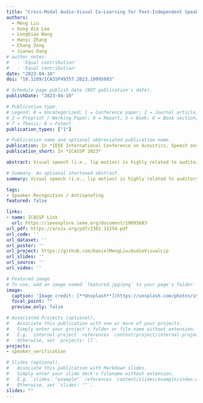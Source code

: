 ```yaml
---
title: "Cross-Modal Audio-Visual Co-Learning for Text-Independent Speaker Verification"
authors:
  - Meng Liu
  - Kong Aik Lee
  - Longbiao Wang
  - Hanyi Zhang
  - Chang Zeng
  - Jianwu Dang
# author_notes:
#   - 'Equal contribution'
#   - 'Equal contribution'
date: "2023-04-10"
doi: "10.1109/ICASSP49357.2023.10095883"

# Schedule page publish date (NOT publication's date).
publishDate: "2023-04-10"

# Publication type.
# Legend: 0 = Uncategorized; 1 = Conference paper; 2 = Journal article;
# 3 = Preprint / Working Paper; 4 = Report; 5 = Book; 6 = Book section;
# 7 = Thesis; 8 = Patent
publication_types: ["1"]

# Publication name and optional abbreviated publication name.
publication: In *IEEE International Conference on Acoustics, Speech and Signal Processing 2023*
publication_short: In *ICASSP 2023*

abstract: Visual speech (i.e., lip motion) is highly related to auditory speech due to the co-occurrence and synchronization in speech production. This paper investigates this correlation and proposes a cross-modal speech co-learning paradigm. The primary motivation of our cross-modal co-learning method is modeling one modality aided by exploiting knowledge from another modality. Specifically, two cross-modal boosters are introduced based on an audio-visual pseudo-siamese structure to learn the modality-transformed correlation. Inside each booster, a max-feature-map embedded Transformer variant is proposed for modality alignment and enhanced feature generation. The network is co-learned both from scratch and with pretrained models. Experimental results on the test scenarios demonstrate that our proposed method achieves around 60% and 20% average relative performance improvement over baseline unimodal and fusion systems, respectively.

# Summary. An optional shortened abstract.
summary: Visual speech (i.e., lip motion) is highly related to auditory speech due to the co-occurrence and synchronization in speech production. This paper investigates this correlation and proposes a cross-modal speech co-learning paradigm. The primary motivation of our cross-modal co-learning method is modeling one modality aided by exploiting knowledge from another modality. Specifically, two cross-modal boosters are introduced based on an audio-visual pseudo-siamese structure to learn the modality-transformed correlation. Inside each booster, a max-feature-map embedded Transformer variant is proposed for modality alignment and enhanced feature generation. The network is co-learned both from scratch and with pretrained models. Experimental results on the test scenarios demonstrate that our proposed method achieves around 60% and 20% average relative performance improvement over baseline unimodal and fusion systems, respectively.

tags:
- Speaker Recognition / Antispoofing                         
featured: false

links:
- name: ICASSP Link
  url: https://ieeexplore.ieee.org/document/10095883
url_pdf: https://arxiv.org/pdf/2302.11254.pdf
url_code: ''
url_dataset: ''
url_poster: ''
url_project: https://github.com/DanielMengLiu/AudioVisualLip
url_slides: ''
url_source: ''
url_video: ''

# Featured image
# To use, add an image named `featured.jpg/png` to your page's folder. 
image:
  caption: 'Image credit: [**Unsplash**](https://unsplash.com/photos/s9CC2SKySJM)'
  focal_point: ""
  preview_only: false

# Associated Projects (optional).
#   Associate this publication with one or more of your projects.
#   Simply enter your project's folder or file name without extension.
#   E.g. `internal-project` references `content/project/internal-project/index.md`.
#   Otherwise, set `projects: []`.
projects:
- speaker_verification

# Slides (optional).
#   Associate this publication with Markdown slides.
#   Simply enter your slide deck's filename without extension.
#   E.g. `slides: "example"` references `content/slides/example/index.md`.
#   Otherwise, set `slides: ""`.
slides: ""
---
```


<!-- {{% callout note %}}
Click the _Cite_ button above to demo the feature to enable visitors to import publication metadata into their reference management software.
{{% /callout %}} -->

<!-- Supplementary notes can be added here, including [code, math, and images](https://wowchemy.com/docs/writing-markdown-latex/). -->
